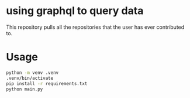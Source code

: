 # using graphql to query data

This repository pulls all the repositories that the user has ever contributed to.

# Usage

```bash
python -m venv .venv
.venv/bin/activate
pip install -r requirements.txt
python main.py
```